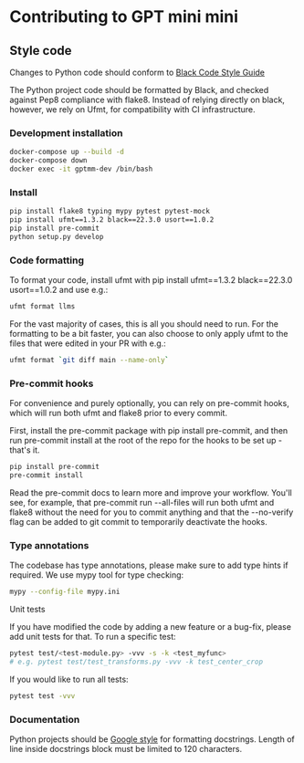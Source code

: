 # Contributing to GPT mini mini

## Style code

Changes to Python code should conform to [Black Code Style Guide](https://black.readthedocs.io/en/stable/the_black_code_style/current_style.html)

The Python project code should be formatted by Black, and checked against Pep8 compliance with flake8. Instead of relying directly on black, however, we rely on Ufmt, for compatibility with CI infrastructure.

### Development installation

```bash
docker-compose up --build -d
docker-compose down
docker exec -it gptmm-dev /bin/bash
```

### Install

```bash
pip install flake8 typing mypy pytest pytest-mock
pip install ufmt==1.3.2 black==22.3.0 usort==1.0.2
pip install pre-commit
python setup.py develop
```

### Code formatting

To format your code, install ufmt with pip install ufmt==1.3.2 black==22.3.0 usort==1.0.2 and use e.g.:

```bash
ufmt format llms
```

For the vast majority of cases, this is all you should need to run. For the formatting to be a bit faster, you can also choose to only apply ufmt to the files that were edited in your PR with e.g.:

```bash
ufmt format `git diff main --name-only`
```

### Pre-commit hooks

For convenience and purely optionally, you can rely on pre-commit hooks, which will run both ufmt and flake8 prior to every commit.

First, install the pre-commit package with pip install pre-commit, and then run pre-commit install at the root of the repo for the hooks to be set up - that's it.

```bash
pip install pre-commit
pre-commit install
```

Read the pre-commit docs to learn more and improve your workflow. You'll see, for example, that pre-commit run --all-files will run both ufmt and flake8 without the need for you to commit anything and that the --no-verify flag can be added to git commit to temporarily deactivate the hooks.

### Type annotations

The codebase has type annotations, please make sure to add type hints if required. We use mypy tool for type checking:

```bash
mypy --config-file mypy.ini
```

Unit tests

If you have modified the code by adding a new feature or a bug-fix, please add unit tests for that. To run a specific test:

```bash
pytest test/<test-module.py> -vvv -s -k <test_myfunc>
# e.g. pytest test/test_transforms.py -vvv -k test_center_crop
```

If you would like to run all tests:

```bash
pytest test -vvv
```

### Documentation

Python projects should be [Google style](https://sphinxcontrib-napoleon.readthedocs.io/en/latest/example_google.html) for formatting docstrings. Length of line inside docstrings block must be limited to 120 characters.
